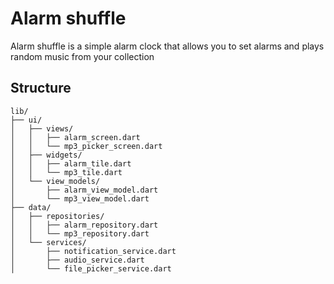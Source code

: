# Alarm shuffle

Alarm shuffle is a simple alarm clock that allows you to set alarms and plays random music from your collection


## Structure

```
lib/
├── ui/
│   ├── views/
│   │   ├── alarm_screen.dart
│   │   └── mp3_picker_screen.dart
│   ├── widgets/
│   │   ├── alarm_tile.dart
│   │   └── mp3_tile.dart
│   └── view_models/
│       ├── alarm_view_model.dart
│       └── mp3_view_model.dart
├── data/
│   ├── repositories/
│   │   ├── alarm_repository.dart
│   │   └── mp3_repository.dart
│   └── services/
│       ├── notification_service.dart
│       ├── audio_service.dart
│       └── file_picker_service.dart
```